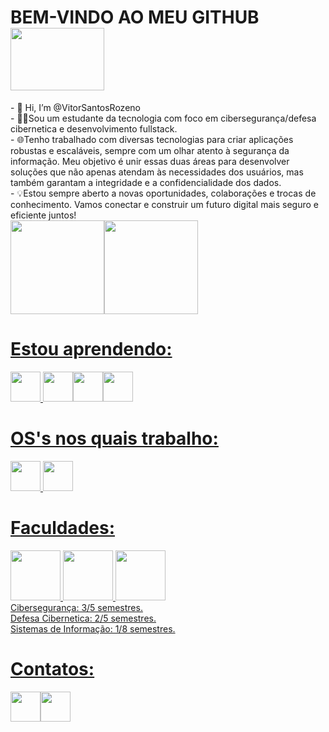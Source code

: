 <div>
 <h1>BEM-VINDO AO MEU GITHUB <img src="https://gifdb.com/images/thumbnail/pokemon-funny-pikachu-palpitating-eye-twitching-yhwpxv8qqozoungs.webp" width="150" height="100"/></h1>
 - 👋 Hi, I’m @VitorSantosRozeno<br>
- 👀💥Sou um estudante da tecnologia com foco em cibersegurança/defesa cibernetica e desenvolvimento fullstack. <br>
- 🌐Tenho trabalhado com diversas tecnologias para criar aplicações robustas e escaláveis, sempre com um olhar atento à segurança da informação. Meu objetivo é unir essas duas áreas para desenvolver soluções que não apenas atendam às necessidades dos usuários, mas também garantam a integridade e a confidencialidade dos dados.<br>
- 💡Estou sempre aberto a novas oportunidades, colaborações e trocas de conhecimento. Vamos conectar e construir um futuro digital mais seguro e eficiente juntos!<br>
 <div>
 <a href="https://github.com/VitorSantosRozeno">
  <img height="150em" src="https://github-readme-stats.vercel.app/api/top-langs/?username=VitorSantosRozeno&layout=compact&langs_count=7&theme=dracula"/><img height="150em" src="https://github-readme-stats.vercel.app/api?username=VitorSantosRozeno&show_icons=true&theme=dracula&include_all_commits=true&count_private=true"/>
</div>
<h1>Estou aprendendo:</h1>
<div>
<img src="https://cdn.jsdelivr.net/gh/devicons/devicon@latest/icons/css3/css3-original.svg" width="48" height="48"/> <img src="https://cdn.jsdelivr.net/gh/devicons/devicon@latest/icons/html5/html5-original.svg" width="48" height="48"/><img src="https://cdn.jsdelivr.net/gh/devicons/devicon@latest/icons/javascript/javascript-original.svg"width="48" height="48"/><img src="https://cdn.jsdelivr.net/gh/devicons/devicon@latest/icons/python/python-original.svg" width="48" height="48"/>
</div>
<h1>OS's nos quais trabalho:</h1>
<div>
 <img src="https://cdn.jsdelivr.net/gh/devicons/devicon@latest/icons/linux/linux-original.svg" width="48" height="48"/> <img src="https://cdn.jsdelivr.net/gh/devicons/devicon@latest/icons/windows11/windows11-original.svg"width="48" height="48"/>
</div>
<div>
 <h1>Faculdades:</h1>
<img src="https://img.icons8.com/?size=100&id=1elLHOYJ18gh&format=png&color=000000" width="80" height="80"/>
 <img src="https://cdn-icons-png.freepik.com/256/9504/9504602.png?ga=GA1.1.746449106.1740951157&semt=ais_hybrid" width="80" height="80"/> <img src="https://cdn-icons-png.flaticon.com/128/18101/18101080.png" width="80" height="80"/>
</div>    
Cibersegurança: 3/5 semestres.<br>
Defesa Cibernetica: 2/5 semestres.<br>
Sistemas de Informação: 1/8 semestres.
<h1>Contatos:</h1>  
<div>
 <a href="https://www.linkedin.com/in/vitorrozeno/" target="_blank"><img src="https://cdn.jsdelivr.net/gh/devicons/devicon@latest/icons/linkedin/linkedin-original.svg" width="48" height="48"/></a><a href="mailto:vitorsantosrozeno@gmail.com" target="_blank"><img src="https://img.icons8.com/?size=100&id=EgRndDDLh8kS&format=png&color=000000" width="48" height="48"/></a>
</div>
      

